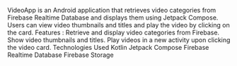 VideoApp is an Android application that retrieves video categories from Firebase Realtime Database and displays them using Jetpack Compose. Users can view video thumbnails and titles and play the video by clicking on the card.
Features :                    Retrieve and display video categories from Firebase.
Show video thumbnails and titles.
Play videos in a new activity upon clicking the video card.
Technologies Used
Kotlin
Jetpack Compose
Firebase Realtime Database
Firebase Storage
